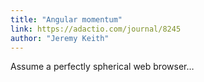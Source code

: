 ```yaml
---
title: "Angular momentum"
link: https://adactio.com/journal/8245
author: "Jeremy Keith"
---
```


Assume a perfectly spherical web browser…